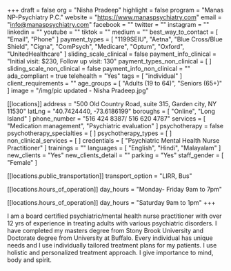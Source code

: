 +++
draft = false
org = "Nisha Pradeep"
highlight = false
program = "Manas NP-Psychiatry P.C."
website = "https://www.manaspsychiatry.com"
email = "info@manaspsychiatry.com"
facebook = ""
twitter = ""
instagram = ""
linkedin = ""
youtube = ""
tiktok = ""
medium = ""
best_way_to_contact = [ "Email", "Phone" ]
payment_types = [
  "1199SEIU",
  "Aetna",
  "Blue Cross/Blue Shield",
  "Cigna",
  "ComPsych",
  "Medicare",
  "Optum",
  "Oxford",
  "UnitedHealthcare"
]
sliding_scale_clinical = false
payment_info_clinical = "Initial visit: $230, Follow up visit: 130"
payment_types_non_clinical = [ ]
sliding_scale_non_clinical = false
payment_info_non_clinical = ""
ada_compliant = true
telehealth = "Yes"
tags = [ "individual" ]
client_requirements = ""
age_groups = [ "Adults (19 to 64)", "Seniors (65+)" ]
image = "/img/pic updated - Nisha Pradeep.jpg"

[[locations]]
address = "500 Old Country Road, suite 315, Garden city, NY 11530"
latLng = "40.7424440, -73.6186199"
boroughs = [ "Online", "Long Island" ]
phone_number = "516 424 8387/ 516 620 4787"
services = [ "Medication management", "Psychiatric evaluation" ]
psychotherapy = false
psychotherapy_specialties = [ ]
psychotherapy_types = [ ]
non_clinical_services = [ ]
credentials = [ "Psychiatric Mental Health Nurse Practitioner" ]
trainings = ""
languages = [ "English", "Hindi", "Malayalam" ]
new_clients = "Yes"
new_clients_detail = ""
parking = "Yes"
staff_gender = [ "Female" ]

  [[locations.public_transportation]]
  transport_option = "LIRR, Bus"

  [[locations.hours_of_operation]]
  day_hours = "Monday- Friday 9am to 7pm"

  [[locations.hours_of_operation]]
  day_hours = "Saturday 9am to 1pm"
+++

I am a board certified psychiatric/mental health nurse practitioner with over 12 yrs of experience in treating adults with various psychiatric disorders. I have completed my masters degree from Stony Brook University and Doctorate degree from University at Buffalo. Every individual has unique needs and I use individually tailored treatment plans for my patients. I use holistic and personalized treatment approach. I give importance to mind, body and spirit. 
